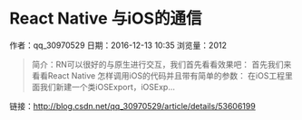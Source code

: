 # React Native 与iOS的通信
作者：qq_30970529
日期：2016-12-13 10:35
浏览量：2012
> 简介：RN可以很好的与原生进行交互，我们首先看看效果吧： 
首先我们来看看React Native 怎样调用iOS的代码并且带有简单的参数： 
在iOS工程里面我们新建一个类iOSExport，iOSExp...

 链接：http://blog.csdn.net/qq_30970529/article/details/53606199
